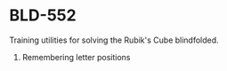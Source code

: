 # BLD-552

Training utilities for solving the Rubik's Cube blindfolded.

1. Remembering letter positions
